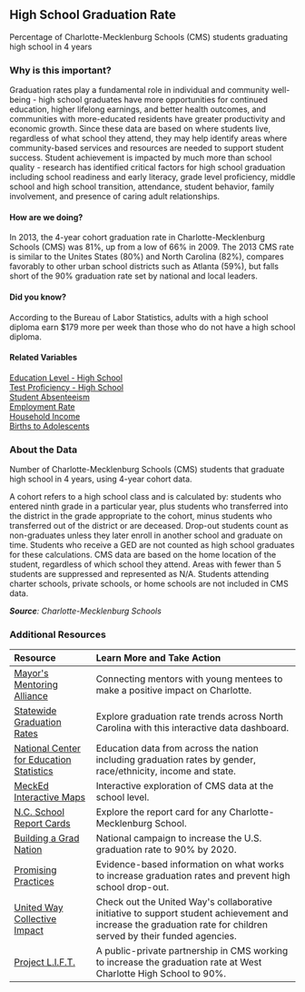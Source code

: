 ## High School Graduation Rate
Percentage of Charlotte-Mecklenburg Schools (CMS) students graduating high school in 4 years

### Why is this important?
Graduation rates play a fundamental role in individual and community well-being - high school graduates have more opportunities for continued education, higher lifelong earnings, and better health outcomes, and communities with more-educated residents have greater productivity and economic growth. Since these data are based on where students live, regardless of what school they attend, they may help identify areas where community-based services and resources are needed to support student success. Student achievement is impacted by much more than school quality - research has identified critical factors for high school graduation including school readiness and early literacy, grade level proficiency, middle school and high school transition, attendance, student behavior, family involvement, and presence of caring adult relationships. 

#### How are we doing?
In 2013, the 4-year cohort graduation rate in Charlotte-Mecklenburg Schools (CMS) was 81%, up from a low of 66% in 2009. The 2013 CMS rate is similar to the Unites States (80%) and North Carolina (82%), compares favorably to other urban school districts such as Atlanta (59%), but falls short of the 90% graduation rate set by national and local leaders.   

#### Did you know? 
According to the Bureau of Labor Statistics, adults with a high school diploma earn $179 more per week than those who do not have a high school diploma. 

#### Related Variables
<a href="javascript:void(0)" onclick="model.metricId = 'm39'">Education Level - High School</a>  
<a href="javascript:void(0)" onclick="model.metricId = 'm64'">Test Proficiency - High School</a>  
<a href="javascript:void(0)" onclick="model.metricId = 'm66'">Student Absenteeism</a>  
<a href="javascript:void(0)" onclick="model.metricId = 'm38'">Employment Rate</a>  
<a href="javascript:void(0)" onclick="model.metricId = 'm37'">Household Income</a>  
<a href="javascript:void(0)" onclick="model.metricId = 'm54'">Births to Adolescents</a>  

### About the Data
Number of Charlotte-Mecklenburg Schools (CMS) students that graduate high school in 4 years, using 4-year cohort data. 

A cohort refers to a high school class and is calculated by: students who entered ninth grade in a particular year, plus students who transferred into the district in the grade appropriate to the cohort, minus students who transferred out of the district or are deceased. Drop-out students count as non-graduates unless they later enroll in another school and graduate on time. Students who receive a GED are not counted as high school graduates for these calculations. CMS data are based on the home location of the student, regardless of which school they attend. Areas with fewer than 5 students are suppressed and represented as N/A. Students attending charter schools, private schools, or home schools are not included in CMS data.

_**Source**: Charlotte-Mecklenburg Schools_

### Additional Resources
|Resource | Learn More and Take Action | 
|:--- | :--- |
|[Mayor's Mentoring Alliance](http://charmeck.org/city/charlotte/mayor/MentoringAlliance/Pages/default.aspx)| Connecting mentors with young mentees to make a positive impact on Charlotte.
|[Statewide Graduation Rates](http://ui.uncc.edu/story/hs-graduation-rate-north-carolina-trend-map) |Explore graduation rate trends across North Carolina with this interactive data dashboard.
|[National Center for Education Statistics](http://nces.ed.gov/) |Education data from across the nation including graduation rates by gender, race/ethnicity, income and state.
|[MeckEd Interactive Maps](http://www.mecked.org/mecked-interactive-data-maps-of-cms/)|Interactive exploration of CMS data at the school level.
|[N.C. School Report Cards](http://www.ncreportcards.org/src/search.jsp?pYear=2012-2013&pList=1&pListVal=600%3ACharlotte-Mecklenburg+Schools+++++++++++&GO2=GO)| Explore the report card for any Charlotte-Mecklenburg School.
|[Building a Grad Nation](http://www.americaspromise.org/building-gradnation-report) |National campaign to increase the U.S. graduation rate to 90% by 2020.
|[Promising Practices](http://www.promisingpractices.net/resources_highschoolgrad.asp) |Evidence-based information on what works to increase graduation rates and prevent high school drop-out.
|[United Way Collective Impact](http://www.uwcentralcarolinas.org/collective-impact) |Check out the United Way's collaborative initiative to support student achievement and increase the graduation rate for children served by their funded agencies.
|[Project L.I.F.T.](http://www.projectliftcharlotte.org/) |A public-private partnership in CMS working to increase the graduation rate at West Charlotte High School to 90%.
